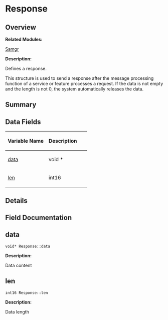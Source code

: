 # Response<a name="ZH-CN_TOPIC_0000001055355046"></a>

## **Overview**<a name="section1679533437191901"></a>

**Related Modules:**

[Samgr](Samgr.md)

**Description:**

Defines a response. 

This structure is used to send a response after the message processing function of a service or feature processes a request. If the data is not empty and the length is not 0, the system automatically releases the data. 

## **Summary**<a name="section755864192191901"></a>

## Data Fields<a name="pub-attribs"></a>

<a name="table199745053191901"></a>
<table><thead align="left"><tr id="row1601124212191901"><th class="cellrowborder" valign="top" width="50%" id="mcps1.1.3.1.1"><p id="p1724101383191901"><a name="p1724101383191901"></a><a name="p1724101383191901"></a>Variable Name</p>
</th>
<th class="cellrowborder" valign="top" width="50%" id="mcps1.1.3.1.2"><p id="p321092216191901"><a name="p321092216191901"></a><a name="p321092216191901"></a>Description</p>
</th>
</tr>
</thead>
<tbody><tr id="row1551085938191901"><td class="cellrowborder" valign="top" width="50%" headers="mcps1.1.3.1.1 "><p id="p565777687191901"><a name="p565777687191901"></a><a name="p565777687191901"></a><a href="Response.md#a771bd5a2dd1f2d8be9928af7c0fe37a0">data</a></p>
</td>
<td class="cellrowborder" valign="top" width="50%" headers="mcps1.1.3.1.2 "><p id="p284300732191901"><a name="p284300732191901"></a><a name="p284300732191901"></a>void *&nbsp;</p>
</td>
</tr>
<tr id="row524105329191901"><td class="cellrowborder" valign="top" width="50%" headers="mcps1.1.3.1.1 "><p id="p871742611191901"><a name="p871742611191901"></a><a name="p871742611191901"></a><a href="Response.md#a7a20e7a28a2be1427111d8f03828bb7e">len</a></p>
</td>
<td class="cellrowborder" valign="top" width="50%" headers="mcps1.1.3.1.2 "><p id="p1458648403191901"><a name="p1458648403191901"></a><a name="p1458648403191901"></a>int16&nbsp;</p>
</td>
</tr>
</tbody>
</table>

## **Details**<a name="section1634049126191901"></a>

## **Field Documentation**<a name="section877253065191901"></a>

## data<a name="a771bd5a2dd1f2d8be9928af7c0fe37a0"></a>

```
void* Response::data
```

 **Description:**

Data content 

## len<a name="a7a20e7a28a2be1427111d8f03828bb7e"></a>

```
int16 Response::len
```

 **Description:**

Data length 

